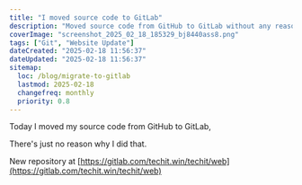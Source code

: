 ```yaml
---
title: "I moved source code to GitLab"
description: "Moved source code from GitHub to GitLab without any reasonn why..."
coverImage: "screenshot_2025_02_18_185329_bj8440ass8.png"
tags: ["Git", "Website Update"]
dateCreated: "2025-02-18 11:56:37"
dateUpdated: "2025-02-18 11:56:37"
sitemap:
  loc: /blog/migrate-to-gitlab
  lastmod: 2025-02-18
  changefreq: monthly
  priority: 0.8
---
```


Today I moved my source code from GitHub to GitLab,

There's just no reason why I did that.

New repository at [https://gitlab.com/techit.win/techit/web](https://gitlab.com/techit.win/techit/web)